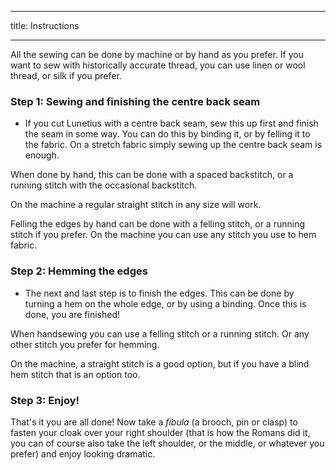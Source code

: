 ***

title: Instructions

***

<Note>

All the sewing can be done by machine or by hand as you prefer. If you want to sew with historically accurate thread, you can use linen or wool thread, or silk if you prefer.

</Note>

### Step 1: Sewing and finishing the centre back seam

- If you cut Lunetius with a centre back seam, sew this up first and finish the seam in some way. You can do this by binding it, or by felling it to the fabric. On a stretch fabric simply sewing up the centre back seam is enough.

<Tip>

When done by hand, this can be done with a spaced backstitch, or a running stitch with the occasional backstitch.

On the machine a regular straight stitch in any size will work.

Felling the edges by hand can be done with a felling stitch, or a running stitch if you prefer. On the machine you can use any stitch you use to hem fabric.

</Tip>

### Step 2: Hemming the edges

- The next and last step is to finish the edges. This can be done by turning a hem on the whole edge, or by using a binding. Once this is done, you are finished!

<Tip>

When handsewing you can use a felling stitch or a running stitch. Or any other stitch you prefer for hemming.

On the machine, a straight stitch is a good option, but if you have a blind hem stitch that is an option too.

</Tip>

### Step 3: Enjoy!

That's it you are all done! Now take a _fibula_ (a brooch, pin or clasp) to fasten your cloak over your right shoulder (that is how the Romans did it, you can of course also take the left shoulder, or the middle, or whatever you prefer) and enjoy looking dramatic.
